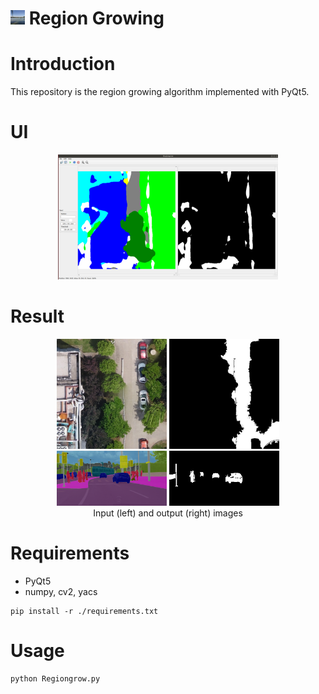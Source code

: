 [<img height="23" src="https://raw.githubusercontent.com/lh9171338/Outline/master/icon.jpg"/>](https://github.com/lh9171338/Outline) Region Growing
===

# Introduction

This repository is the region growing algorithm implemented with PyQt5.

# UI

<p align="center">
  <img width="70%" src="image/UI.png"/>
</p>

# Result

<p align="center">
  <img width="35%" src="image/test1.png"/>
  <img width="35%" src="image/result1.png"/> 
  <br>   
  <img width="35%" src="image/test2.png"/>
  <img width="35%" src="image/result2.png"/>
  <br>Input (left) and output (right) images
</p>

# Requirements

* PyQt5
* numpy, cv2, yacs

```shell
pip install -r ./requirements.txt
```

# Usage
```shell
python Regiongrow.py
```

